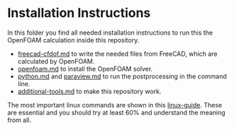 Installation Instructions
======================================================================


In this folder you find all needed installation instructions to run this the OpenFOAM calculation inside this repository. 

* [freecad-cfdof.md](freecad-cfdof.md) to write the needed files from FreeCAD, which are calculated by OpenFOAM.  
* [openfoam.md](openfoam.md) to install the OpenFOAM solver.  
* [python.md](python.md) and [paraview.md](paraview.md) to run the postprocessing in the command line.  
* [additional-tools.md](additional-software.md) to make this repository work.  

The most important linux commands are shown in this [linux-guide]. 
These are essential and you should try at least 60% and understand the meaning from all. 


[linux-guide]:              https://cfd.direct/openfoam/linux-guide/
